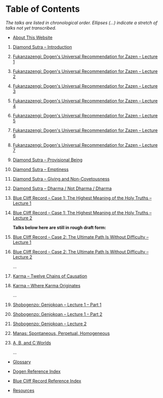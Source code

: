 # Table of Contents

*The talks are listed in chronological order. Ellipses (...) indicate a stretch of talks not yet transcribed.*

- [About This Website](about)

1. [Diamond Sutra – Introduction](1979-05-09-Diamond-Sutra-Introduction#0)

1. [Fukanzazengi: Dogen's Universal Recommendation for Zazen – Lecture 1](1979-06-09-Fukanzazengi-Lecture1#0)

1. [Fukanzazengi: Dogen's Universal Recommendation for Zazen – Lecture 2](1979-06-10-Fukanzazengi-Lecture2#0)

1. [Fukanzazengi: Dogen's Universal Recommendation for Zazen – Lecture 3](1979-06-11-Fukanzazengi-Lecture3#0)

1. [Fukanzazengi: Dogen's Universal Recommendation for Zazen – Lecture 4](1979-06-12-Fukanzazengi-Lecture4#0)

1. [Fukanzazengi: Dogen's Universal Recommendation for Zazen – Lecture 5](1979-06-13-Fukanzazengi-Lecture5#0)

1. [Fukanzazengi: Dogen's Universal Recommendation for Zazen – Lecture 6](1979-06-14-Fukanzazengi-Lecture6#0)

1. [Fukanzazengi: Dogen's Universal Recommendation for Zazen – Lecture 7](1979-06-15-Fukanzazengi-Lecture7#0)

1. [Diamond Sutra – Provisional Being](1979-07-25-Diamond-Sutra-Provisional-Being#0)

1. [Diamond Sutra – Emptiness](1979-08-01-Diamond-Sutra-Emptiness#0)

1. [Diamond Sutra – Giving and Non-Covetousness](1979-08-08-Diamond-Sutra-Giving-and-Non-Covetousness#0)

1. [Diamond Sutra – Dharma / Not Dharma / Dharma](1979-08-15-Diamond-Sutra-Dharma-Not-Dharma-Dharma#0)

1. [Blue Cliff Record – Case 1: The Highest Meaning of the Holy Truths – Lecture 1](1979-11-17-BlueCliffRecordCase1Lecture1#0)

1. [Blue Cliff Record – Case 1: The Highest Meaning of the Holy Truths – Lecture 2](1979-11-18-BlueCliffRecordCase1Lecture2#0)
	
	**Talks below here are still in rough draft form:**
	
1. [Blue Cliff Record – Case 2: The Ultimate Path Is Without Difficulty – Lecture 1](1980-01-19-BlueCliffRecordCase2Lecture1#0)

1. [Blue Cliff Record – Case 2: The Ultimate Path Is Without Difficulty – Lecture 2](1980-01-20-BlueCliffRecordCase2Lecture2#0)
	
	...
	
1. [Karma – Twelve Chains of Causation](1980-07-01-Karma-TwelveChainsOfCausation#0)

1. [Karma – Where Karma Originates](1980-07-02-Karma-WhereKarmaOriginates#0)
	
	...
	
1. [Shobogenzo: Genjokoan – Lecture 1 – Part 1](1987-06-06-Shobogenzo-Genjokoan-Lecture1-Part1#0)

1. [Shobogenzo: Genjokoan – Lecture 1 – Part 2](1987-06-06-Shobogenzo-Genjokoan-Lecture1-Part2#0)

1. [Shobogenzo: Genjokoan – Lecture 2](1987-06-07-Shobogenzo-Genjokoan-Lecture2#0)

1. [Manas: Spontaneous, Perpetual, Homogeneous](1987-06-20-Manas#0)

1. [A, B, and C Worlds](1987-06-27-A-B-and-C-Worlds#0)
	
	... 

- [Glossary](glossary#0)

- [Dogen Reference Index](dogen#0)

- [Blue Cliff Record Reference Index](BCR#0)

- [Resources](resources)

